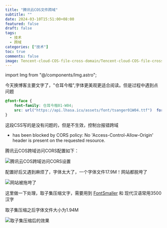 ```yaml
---
title: "腾讯云COS文件跨域"
subtitle: ""
date: 2024-03-10T15:51:00+08:00
featured: false
draft: false
tags:
  - 技术
  - 跨域
categories: ["技术"]
toc: true
comments: false
image: Tencent-cloud-COS-file-cross-domain/Tencent-cloud-COS-file-cross-domains.png_81
---
```


import Img from "@/components/Img.astro";

今天换博客主要文字了，"仓耳今楷",字体更美观更适合阅读。但是过程中遇到点问题

```css
@font-face {
    font-family: 仓耳今楷01-W04;
    src: url("https://api.lhasa.icu/assets/font/tsanger01W04.ttf")  format("truetype");
}
```

这段CSS写的是没有问题的，但是不生效，控制台报错跨域

* has been blocked by CORS policy: No 'Access-Control-Allow-Origin' header is present on the requested resource.

腾讯云COS跨域访问CORS配置如下：

<Img src="Tencent%20cloud%20cos%20cross-domain%20configuration.jpg" alt="腾讯云COS跨域访问CORS设置" exif={false} caption={false} />

配置好后又遇到麻烦了，字体太大了，一个字体文件17.9M！网站都脱垮了

<Img src="Textloading.jpg" alt="网站被拖垮了" exif={false} caption={false} />

这里做一下处理，取子集压缩文字，需要用到 [FontSmaller][1] 和 现代汉语常用3500汉字

取子集压缩之后字体文件大小为1.94M

<Img src="Textloading2.png" alt="取子集压缩后的效果" exif={false} caption={false} />

[1]: https://fontsmaller.github.io/